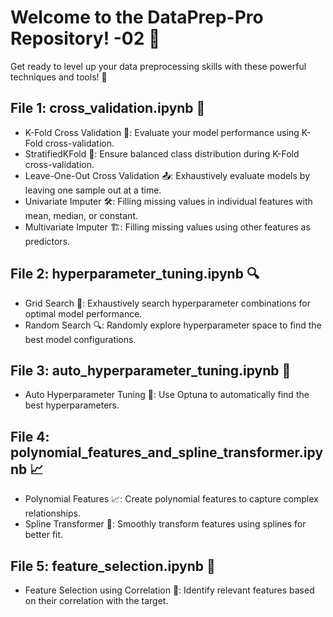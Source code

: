 
<body>
  <h1>Welcome to the DataPrep-Pro Repository! -02 🚀</h1>
  <p>Get ready to level up your data preprocessing skills with these powerful techniques and tools! 🌟</p>

  <h2>File 1: cross_validation.ipynb 🎯</h2>
  <ul>
    <li>K-Fold Cross Validation 🔢: Evaluate your model performance using K-Fold cross-validation.</li>
    <li>StratifiedKFold 🎲: Ensure balanced class distribution during K-Fold cross-validation.</li>
    <li>Leave-One-Out Cross Validation 📤: Exhaustively evaluate models by leaving one sample out at a time.</li>
    <li>Univariate Imputer 🛠️: Filling missing values in individual features with mean, median, or constant.</li>
    <li>Multivariate Imputer 🏗️: Filling missing values using other features as predictors.</li>
  </ul>

  <h2>File 2: hyperparameter_tuning.ipynb 🔍</h2>
  <ul>
    <li>Grid Search 🔎: Exhaustively search hyperparameter combinations for optimal model performance.</li>
    <li>Random Search 🔍: Randomly explore hyperparameter space to find the best model configurations.</li>
  </ul>

  <h2>File 3: auto_hyperparameter_tuning.ipynb 🔄</h2>
  <ul>
    <li>Auto Hyperparameter Tuning 🔄: Use Optuna to automatically find the best hyperparameters.</li>
  </ul>

  <h2>File 4: polynomial_features_and_spline_transformer.ipynb 📈</h2>
  <ul>
    <li>Polynomial Features 📈: Create polynomial features to capture complex relationships.</li>
    <li>Spline Transformer 🔄: Smoothly transform features using splines for better fit.</li>
  </ul>

  <h2>File 5: feature_selection.ipynb 🎯</h2>
  <ul>
    <li>Feature Selection using Correlation 🎯: Identify relevant features based on their correlation with the target.</li>
  </ul>
</body>

</html>
